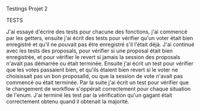 Testings Projet 2

TESTS 

J'ai essayé d'écrire des tests pour chacune des fonctions, j'ai commencé par les getters, ensuite j'ai écrit des tests pour vérifier qu'un voter était bien enregistré et qu'il ne pouvait pas être enregistré s'il l'était déjà. J'ai continué avec les tests des proposals, pour vérifier si une proposal était bien enregistrée, et pour vérifier le revert si jamais la session des proposals n'avait pas démarrée ou était terminée. Ensuite j'ai écrit un test pour vérifier que les votes passaient bien, et qu'ils étaient bien revert si le voter ne choisissait pas un bon proposalId, ou que la session de vote n'avait pas commencé ou était terminée. Par la suite j'ai écrit un test pour vérifier que le changement de workflow s'oppérait correctement pour chaque situation de l'enum. J'ai terminé les test par la vérification qu'un gagant était correctement obtenu quand il obtenait la majorité.

